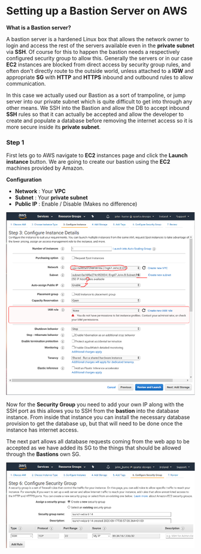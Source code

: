 # Setting up a Bastion Server on AWS

**What is a Bastion server?**

A bastion server is a hardened Linux box that allows the network owner to login and access the rest of the servers available even in the **private subnet** via **SSH**. Of course for this to happen the bastion needs a respectively configured security group to allow this. Generally the servers or in our case **EC2** instances are blocked from direct access by security group rules, and often don't directly route to the outside world, unless attached to a **IGW** and appropriate **SG** with **HTTP** and **HTTPS** inbound and outbound rules to allow communication.

In this case we actually used our Bastion as a sort of trampoline, or jump server into our private subnet which is quite difficult to get into through any other means. We SSH into the Bastion and allow the DB to accept inbound **SSH** rules so that it can actually be accepted and allow the developer to create and populate a database before removing the internet access so it is more secure inside its **private subnet**.

### Step 1

First lets go to AWS navigate to **EC2** instances page and click the **Launch instance** button. We are going to create our bastion using the **EC2** machines provided by Amazon. 

**Configuration**
* **Network** : Your **VPC**
* **Subnet** : Your **private subnet**
* **Public IP** : Enable / Disable (Makes no difference)

![Snapshot1](Images/SnapShot_B_1.PNG)

Now for the **Security Group** you need to add your own IP along with the SSH port as this allows you to SSH from the **bastion** into the database instance. From inside that instance you can install the necessary database provision to get the database up, but that will need to be done once the instance has internet access.

The next part allows all database requests coming from the web app to be accepted as we have added its SG to the things that should be allowed through the **Bastions** own SG.

![Snapshot2](Images/SnapShot_B_2.PNG)
